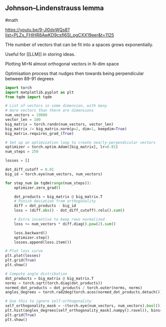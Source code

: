 ## Johnson–Lindenstrauss lemma

#math 

https://youtu.be/9-Jl0dxWQs8?list=PLZx_FHIHR8AwKD9csfl6Sl_pgCXX19eer&t=1125

THe number of vectors that can be fit into a spaces grows exponentially.

Useful for [[LLM]] in storing ideas. 

Plotting M>N almost orthogonal vectors in N-dim space

Optimisation process that nudges then towards being perpendicular between 89-91 degrees

```python
import torch
import matplotlib.pyplot as plt
from tqdm import tqdm

# List of vectors in some dimension, with many
# more vectors than there are dimensions
num_vectors = 10000
vector_len = 100
big_matrix = torch.randn(num_vectors, vector_len)
big_matrix /= big_matrix.norm(p=2, dim=1, keepdim=True)
big_matrix.requires_grad_(True)

# Set up an optimization loop to create nearly-perpendicular vectors
optimizer = torch.optim.Adam([big_matrix], lr=0.01)
num_steps = 250

losses = []

dot_diff_cutoff = 0.01
big_id = torch.eye(num_vectors, num_vectors)

for step_num in tqdm(range(num_steps)):
    optimizer.zero_grad()

    dot_products = big_matrix @ big_matrix.T
    # Punish deviation from orthogonality
    diff = dot_products - big_id
    loss = (diff.abs() - dot_diff_cutoff).relu().sum()

    # Extra incentive to keep rows normalized
    loss += num_vectors * diff.diag().pow(2).sum()

    loss.backward()
    optimizer.step()
    losses.append(loss.item())

# Plot loss curve
plt.plot(losses)
plt.grid(True)
plt.show()

# Compute angle distribution
dot_products = big_matrix @ big_matrix.T
norms = torch.sqrt(torch.diag(dot_products))
normed_dot_products = dot_products / torch.outer(norms, norms)
angles_degrees = torch.rad2deg(torch.acos(normed_dot_products.detach()))

# Use this to ignore self-orthogonality
self_orthogonality_mask = ~(torch.eye(num_vectors, num_vectors).bool())
plt.hist(angles_degrees[self_orthogonality_mask].numpy().ravel(), bins=1000, range=(0, 180))
plt.grid(True)
plt.show()

```